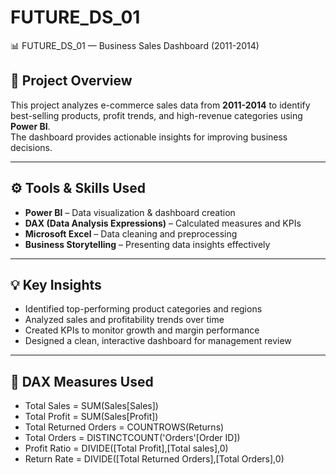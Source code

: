 # FUTURE_DS_01

📊 FUTURE_DS_01 — Business Sales Dashboard (2011-2014)

## 🧠 Project Overview
This project analyzes e-commerce sales data from **2011-2014** to identify best-selling products, profit trends, and high-revenue categories using **Power BI**.  
The dashboard provides actionable insights for improving business decisions.

---

## ⚙️ Tools & Skills Used
- **Power BI** – Data visualization & dashboard creation  
- **DAX (Data Analysis Expressions)** – Calculated measures and KPIs  
- **Microsoft Excel** – Data cleaning and preprocessing  
- **Business Storytelling** – Presenting data insights effectively  

---

## 💡 Key Insights
- Identified top-performing product categories and regions  
- Analyzed sales and profitability trends over time  
- Created KPIs to monitor growth and margin performance  
- Designed a clean, interactive dashboard for management review  

---

## 🧮 DAX Measures Used

- Total Sales = SUM(Sales[Sales])
- Total Profit = SUM(Sales[Profit])
- Total Returned Orders = COUNTROWS(Returns)
- Total Orders = DISTINCTCOUNT('Orders'[Order ID])
- Profit Ratio = DIVIDE([Total Profit],[Total sales],0)
- Return Rate = DIVIDE([Total Returned Orders],[Total Orders],0)
